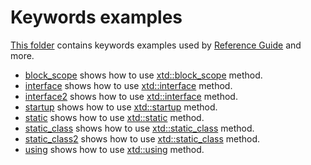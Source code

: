 # Keywords examples

[This folder](.) contains keywords examples used by [Reference Guide](https://codedocs.xyz/gammasoft71/xtd/) and more.

* [block_scope](block_scope/README.md) shows how to use [xtd::block_scope](../../../src/xtd.core/include/xtd/block_scope.h) method.
* [interface](interface/README.md) shows how to use [xtd::interface](../../../src/xtd.core/include/xtd/interface.h) method.
* [interface2](interface2/README.md) shows how to use [xtd::interface](../../../src/xtd.core/include/xtd/interface.h) method.
* [startup](startup/README.md) shows how to use [xtd::startup](../../../src/xtd.core/include/xtd/startup.h) method.
* [static](static/README.md) shows how to use [xtd::static](../../../src/xtd.core/include/xtd/static.h) method.
* [static_class](static_class/README.md) shows how to use [xtd::static_class](../../../src/xtd.core/include/xtd/static_class.h) method.
* [static_class2](static_class2/README.md) shows how to use [xtd::static_class](../../../src/xtd.core/include/xtd/static_class.h) method.
* [using](using/README.md) shows how to use [xtd::using](../../../src/xtd.core/include/xtd/using.h) method.
